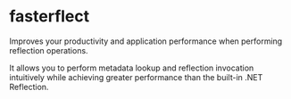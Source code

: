 # fasterflect

Improves your productivity and application performance when performing reflection operations.

It allows you to perform metadata lookup and reflection invocation intuitively while achieving greater performance than the built-in .NET Reflection.
